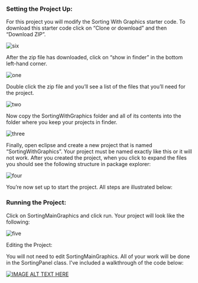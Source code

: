 <h3>Setting the Project Up:</h3>

For this project you will modify the Sorting With Graphics starter code. To download this starter code click on “Clone or download” and then “Download ZIP”.

![six](https://github.com/tjswope/SortingWithGraphics/assets/35576679/efdf5cfd-8770-4f76-ae97-6d201d74694b)


After the zip file has downloaded, click on “show in finder” in the bottom left-hand corner.

![one](https://github.com/tjswope/SortingWithGraphics/assets/35576679/715e221e-5c8c-44a0-af50-c10550fb2d5d)


Double click the zip file and you’ll see a list of the files that you’ll need for the project.

![two](https://github.com/tjswope/SortingWithGraphics/assets/35576679/92753388-6b5a-45c8-9876-6e4a384e1067)


Now copy the SortingWithGraphics folder and all of its contents into the folder where you keep your projects in finder.

![three](https://github.com/tjswope/SortingWithGraphics/assets/35576679/cfc38b34-b7c2-4014-b891-1ddc81489a16)


Finally, open eclipse and create a new project that is named “SortingWithGraphics”. Your project must be named exactly like this or it will not work. After you created the project, when you click to expand the files you should see the following structure in package explorer:

![four](https://github.com/tjswope/SortingWithGraphics/assets/35576679/d2ecd620-8c45-4c8a-95ae-8c2074fc38df)


You’re now set up to start the project. All steps are illustrated below:

 

 

<h3>Running the Project:</h3>

Click on SortingMainGraphics and click run. Your project will look like the following:

![five](https://github.com/tjswope/SortingWithGraphics/assets/35576679/7de59b46-6539-40c5-8f0c-1b91d2279cc9)


Editing the Project:

You will not need to edit SortingMainGraphics. All of your work will be done in the SortingPanel class. I've included a walkthrough of the code below:

[![IMAGE ALT TEXT HERE](https://img.youtube.com/vi/0Gg4Xja1Fbw/0.jpg)](https://www.youtube.com/watch?v=0Gg4Xja1Fbw)
